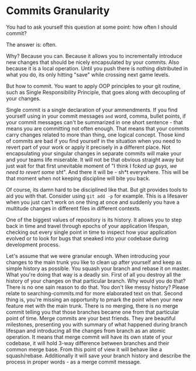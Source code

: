 # Commits Granularity

You had to ask yourself this question at some point: how often I should commit?

The answer is: often.

Why? Because you can. Because it allows you to incrementally introduce new changes that should be nicely encapsulated by your commits. Also because it is a local operation. Until you push there is nothing distributed in what you do, its only hitting "save" while crossing next game levels. 

But how to commit. You want to apply OOP principles to your git routine, such as Single Responsibility Principle, that goes along with decoupling of your changes. 

Single commit is a single declaration of your ammendments. If you find yourself using in your commit messages `and` word, comma, bullet points, if your commit messages can't be summarized in one short sentence - that means you are committing not often enough. That means that your commits carry changes related to more than thing, one logical concept. Those kind of commits are bad if you find yourself in the situation when you need to revert part of your work or apply it precisely in a different place. Not encapsulating your singular changes in separate commits will make your and your teams life miserable. It will not be that obvious straight away but just wait for that first unevitable moment of "I think I f*cked up guys, we need to revert some sh*t". And there it will be - sh*t everywhere. This will be that moment when not keeping discipline will bite you back. 

Of course, its damn hard to be disciplined like that. But git provides tools to aid you with that. Consider using `git add -p` for example. This is a lifesaver when you just can't work on one thing at once and suddenly you have a multitude changes in different files in different contexts.

One of the biggest values of repository is its history. It allows you to step back in time and travel through epochs of your application lifespan, checking out every single point in time to inspect how your application evolved or to look for bugs that sneaked into your codebase during development process. 

Let's assume that we were granular enough. When introducing your changes to the main trunk you like to clean up after yourself and keep as simple history as possible. You squash your branch and rebase it on master. What you're doing that way is a deadly sin. 
First of all you destroy all the history of your changes on that particular branch. Why would you do that? There is no one sain reason to do that. You don't like messy history? Please relate to searching-commits.md for more elaborated text on that.
Second thing is, you're missing an opportunity to pmark the point when your new feature met with the main trunk. There is no merging, there is no merge commit telling you that those branches became one from that particular point of time. Merge commits are your best friends. They are beautiful milestones, presenting you with summary of what happened during branch lifespan and introducing all the changes from branch as an atomic operation. It means that merge commit will have its own state of your codebase, it will hold 3-way difference between branches and their common merge base. From this point of view it will behave like a squash/rebase. Additionally it will save your branch history and describe the process in proper words - as a merge commit message.




